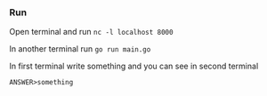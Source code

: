 ### Run

Open terminal and run
```nc -l localhost 8000```

In another terminal run 
```go run main.go```

In first terminal write something and you can see in second terminal

```ANSWER>something```